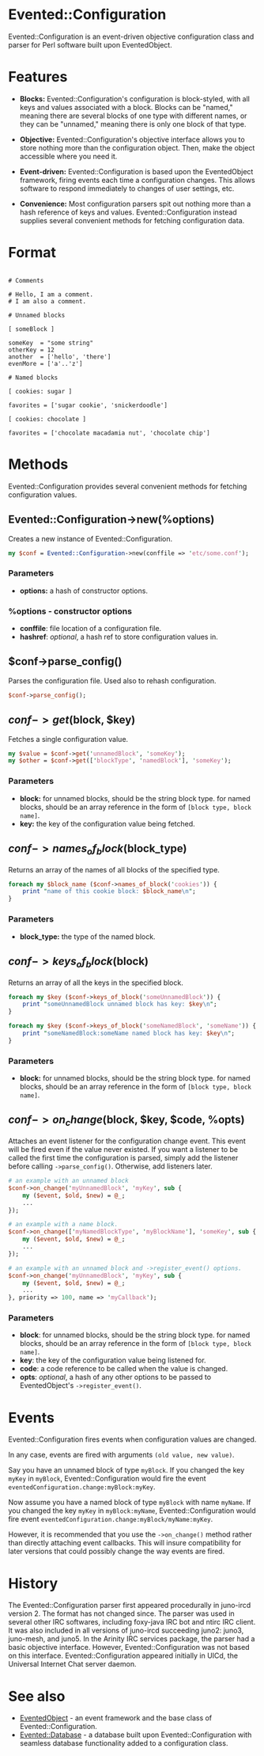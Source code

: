 # Evented::Configuration

Evented::Configuration is an event-driven objective configuration class and parser for Perl software built upon EventedObject.

# Features

* **Blocks:** Evented::Configuration's configuration is block-styled, with all keys and values associated with a block. Blocks can be "named," meaning there are several blocks of one type with different names, or they can be "unnamed," meaning there is only one block of that type.

* **Objective:** Evented::Configuration's objective interface allows you to store nothing more than the configuration object. Then, make the object accessible where you need it.

* **Event-driven:** Evented::Configuration is based upon the EventedObject framework, firing events each time a configuration changes. This allows software to respond immediately to changes of user settings, etc.

* **Convenience:** Most configuration parsers spit out nothing more than a hash reference of keys and values. Evented::Configuration instead supplies several convenient methods for fetching configuration data.

# Format

```

# Comments

# Hello, I am a comment.
# I am also a comment.

# Unnamed blocks

[ someBlock ]

someKey  = "some string"
otherKey = 12
another  = ['hello', 'there']
evenMore = ['a'..'z']

# Named blocks

[ cookies: sugar ]

favorites = ['sugar cookie', 'snickerdoodle']

[ cookies: chocolate ]

favorites = ['chocolate macadamia nut', 'chocolate chip']

```

# Methods

Evented::Configuration provides several convenient methods for fetching configuration values.

## Evented::Configuration->new(%options)

Creates a new instance of Evented::Configuration.

```perl
my $conf = Evented::Configuration->new(conffile => 'etc/some.conf');
```

### Parameters

* **options:** a hash of constructor options.

### %options - constructor options

* __conffile__: file location of a configuration file.
* __hashref__: *optional*, a hash ref to store configuration values in.

## $conf->parse_config()

Parses the configuration file. Used also to rehash configuration.

```perl
$conf->parse_config();
```

## $conf->get($block, $key)

Fetches a single configuration value.

```perl
my $value = $conf->get('unnamedBlock', 'someKey');
my $other = $conf->get(['blockType', 'namedBlock'], 'someKey');
```

### Parameters

* **block:** for unnamed blocks, should be the string block type. for named blocks, should be an array reference in the form of `[block type, block name]`.
* **key:** the key of the configuration value being fetched.

## $conf->names_of_block($block_type)

Returns an array of the names of all blocks of the specified type.

```perl
foreach my $block_name ($conf->names_of_block('cookies')) {
    print "name of this cookie block: $block_name\n";
}
```

### Parameters

* **block_type:** the type of the named block.

## $conf->keys_of_block($block)

Returns an array of all the keys in the specified block.

```perl
foreach my $key ($conf->keys_of_block('someUnnamedBlock')) {
    print "someUnnamedBlock unnamed block has key: $key\n";
}

foreach my $key ($conf->keys_of_block('someNamedBlock', 'someName')) {
    print "someNamedBlock:someName named block has key: $key\n";
}
```

### Parameters

* **block:** for unnamed blocks, should be the string block type. for named blocks, should be an array reference in the form of `[block type, block name]`.

## $conf->on_change($block, $key, $code, %opts)

Attaches an event listener for the configuration change event. This event will be fired
even if the value never existed. If you want a listener to be called the first time the
configuration is parsed, simply add the listener before calling `->parse_config()`.
Otherwise, add listeners later.

```perl
# an example with an unnamed block
$conf->on_change('myUnnamedBlock', 'myKey', sub {
    my ($event, $old, $new) = @_;
    ...
});

# an example with a name block.
$conf->on_change(['myNamedBlockType', 'myBlockName'], 'someKey', sub {
    my ($event, $old, $new) = @_;
    ...
});

# an example with an unnamed block and ->register_event() options.
$conf->on_change('myUnnamedBlock', 'myKey', sub {
    my ($event, $old, $new) = @_;
    ...
}, priority => 100, name => 'myCallback');
```

### Parameters

* __block__: for unnamed blocks, should be the string block type. for named blocks, should be an array reference in the form of `[block type, block name]`.
* __key__: the key of the configuration value being listened for.
* __code__: a code reference to be called when the value is changed.
* __opts__: *optional*, a hash of any other options to be passed to EventedObject's `->register_event()`.

# Events

Evented::Configuration fires events when configuration values are changed.  
  
In any case, events are fired with arguments `(old value, new value)`.  
  
Say you have an unnamed block of type `myBlock`. If you changed the key `myKey` in `myBlock`, Evented::Configuration would fire the event `eventedConfiguration.change:myBlock:myKey`.  
  
Now assume you have a named block of type `myBlock` with name `myName`. If you changed the key `myKey` in `myBlock:myName`, Evented::Configuration would fire event `eventedConfiguration.change:myBlock/myName:myKey`.  
  
However, it is recommended that you use the `->on_change()` method rather than directly attaching event callbacks. This will insure compatibility for later versions that could possibly change the way events are fired.

# History

The Evented::Configuration parser first appeared procedurally in juno-ircd version 2. The format has not changed since. The parser was used in several other IRC softwares, including foxy-java IRC bot and ntirc IRC client. It was also included in all versions of juno-ircd succeeding juno2: juno3, juno-mesh, and juno5. In the Arinity IRC services package, the parser had a basic objective interface. However, Evented::Configuration was not based on this interface. Evented::Configuration appeared initially in UICd, the Universal Internet Chat server daemon.

# See also

* [EventedObject](https://github.com/cooper/evented-object) - an event framework and the base class of Evented::Configuration.
* [Evented::Database](https://github.com/cooper/evented-database) - a database built upon Evented::Configuration with seamless database functionality added to a configuration class.
